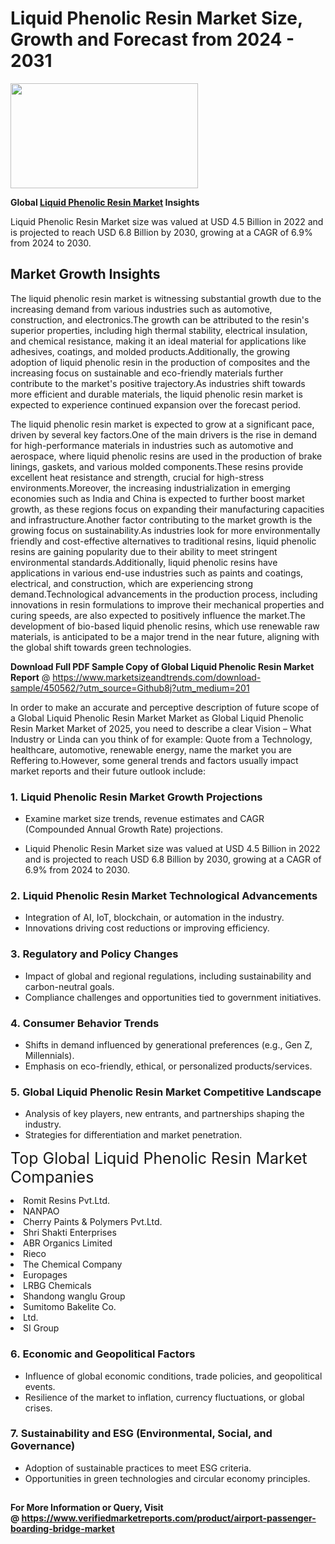 <H1>Liquid Phenolic Resin Market Size, Growth and Forecast from 2024 - 2031</H1><img class="aligncenter size-medium wp-image-584254" src="https://thirdeyenews.in/wp-content/uploads/2024/09/Global-Market-Research-300x168.jpeg" alt="" width="300" height="168" /><p><strong>Global&nbsp;<a href="https://www.marketsizeandtrends.com/download-sample/450562/?utm_source=Github8j?utm_medium=201">Liquid Phenolic Resin Market</a> Insights</strong></p><p>Liquid Phenolic Resin Market size was valued at USD 4.5 Billion in 2022 and is projected to reach USD 6.8 Billion by 2030, growing at a CAGR of 6.9% from 2024 to 2030.</p><p><h2>Market Growth Insights</h2> <p>The liquid phenolic resin market is witnessing substantial growth due to the increasing demand from various industries such as automotive, construction, and electronics.The growth can be attributed to the resin's superior properties, including high thermal stability, electrical insulation, and chemical resistance, making it an ideal material for applications like adhesives, coatings, and molded products.Additionally, the growing adoption of liquid phenolic resin in the production of composites and the increasing focus on sustainable and eco-friendly materials further contribute to the market's positive trajectory.As industries shift towards more efficient and durable materials, the liquid phenolic resin market is expected to experience continued expansion over the forecast period.</p> <p>The liquid phenolic resin market is expected to grow at a significant pace, driven by several key factors.One of the main drivers is the rise in demand for high-performance materials in industries such as automotive and aerospace, where liquid phenolic resins are used in the production of brake linings, gaskets, and various molded components.These resins provide excellent heat resistance and strength, crucial for high-stress environments.Moreover, the increasing industrialization in emerging economies such as India and China is expected to further boost market growth, as these regions focus on expanding their manufacturing capacities and infrastructure.Another factor contributing to the market growth is the growing focus on sustainability.As industries look for more environmentally friendly and cost-effective alternatives to traditional resins, liquid phenolic resins are gaining popularity due to their ability to meet stringent environmental standards.Additionally, liquid phenolic resins have applications in various end-use industries such as paints and coatings, electrical, and construction, which are experiencing strong demand.Technological advancements in the production process, including innovations in resin formulations to improve their mechanical properties and curing speeds, are also expected to positively influence the market.The development of bio-based liquid phenolic resins, which use renewable raw materials, is anticipated to be a major trend in the near future, aligning with the global shift towards green technologies.<p><span class=""><strong>Download Full PDF Sample Copy of Global Liquid Phenolic Resin Market Report</strong> @ <a href="https://www.marketsizeandtrends.com/download-sample/450562/?utm_source=Github8j?utm_medium=201" target="_blank">https://www.marketsizeandtrends.com/download-sample/450562/?utm_source=Github8j?utm_medium=201</a></span></p><p>In order to make an accurate and perceptive description of future scope of a Global&nbsp;Liquid Phenolic Resin Market Market as Global&nbsp;Liquid Phenolic Resin Market Market of 2025, you need to describe a clear Vision &ndash; What Industry or Linda can you think of for example: Quote from a Technology, healthcare, automotive, renewable energy, name the market you are Reffering to.However, some general trends and factors usually impact market reports and their future outlook include:</p><h3>1.&nbsp;<strong>Liquid Phenolic Resin Market Growth Projections</strong></h3><ul><li>Examine market size trends, revenue estimates and CAGR (Compounded Annual Growth Rate) projections.</li><li><p>Liquid Phenolic Resin Market size was valued at USD 4.5 Billion in 2022 and is projected to reach USD 6.8 Billion by 2030, growing at a CAGR of 6.9% from 2024 to 2030.</p></li></ul><h3>2.&nbsp;<strong>Liquid Phenolic Resin Market Technological Advancements</strong></h3><ul><li>Integration of AI, IoT, blockchain, or automation in the industry.</li><li>Innovations driving cost reductions or improving efficiency.</li></ul><h3>3.&nbsp;<strong>Regulatory and Policy Changes</strong></h3><ul><li>Impact of global and regional regulations, including sustainability and carbon-neutral goals.</li><li>Compliance challenges and opportunities tied to government initiatives.</li></ul><h3>4.&nbsp;<strong>Consumer Behavior Trends</strong></h3><ul><li>Shifts in demand influenced by generational preferences (e.g., Gen Z, Millennials).</li><li>Emphasis on eco-friendly, ethical, or personalized products/services.</li></ul><h3>5.&nbsp;<strong>Global Liquid Phenolic Resin Market Competitive Landscape</strong></h3><ul><li>Analysis of key players, new entrants, and partnerships shaping the industry.</li><li>Strategies for differentiation and market penetration.</li></ul><p data-pm-slice="1 1 []"><span style="color: inherit; font-family: inherit; font-size: 25px;">Top Global Liquid Phenolic Resin Market Companies</span></p><div class="" data-test-id=""><p><li>Romit Resins Pvt.Ltd.</li><li> NANPAO</li><li> Cherry Paints & Polymers Pvt.Ltd.</li><li> Shri Shakti Enterprises</li><li> ABR Organics Limited</li><li> Rieco</li><li> The Chemical Company</li><li> Europages</li><li> LRBG Chemicals</li><li> Shandong wanglu Group</li><li> Sumitomo Bakelite Co.</li><li> Ltd.</li><li> SI Group</li></p></div><h3>6.&nbsp;<strong>Economic and Geopolitical Factors</strong></h3><ul><li>Influence of global economic conditions, trade policies, and geopolitical events.</li><li>Resilience of the market to inflation, currency fluctuations, or global crises.</li></ul><h3>7.&nbsp;<strong>Sustainability and ESG (Environmental, Social, and Governance)</strong></h3><ul><li>Adoption of sustainable practices to meet ESG criteria.</li><li>Opportunities in green technologies and circular economy principles.</li></ul><h2><strong style="font-size: 14px;">For More Information or Query, Visit @&nbsp;</strong><a style="background-color: #ffffff; font-size: 14px;" href="https://www.marketsizeandtrends.com/report/liquid-phenolic-resin-market/" target="_blank">https://www.verifiedmarketreports.com/product/airport-passenger-boarding-bridge-market</a></h2>